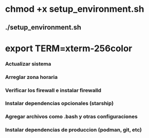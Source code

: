 # chmod +x setup_environment.sh
## ./setup_environment.sh

# export TERM=xterm-256color

### Actualizar sistema
### Arreglar zona horaria
### Verificar los firewall e instalar firewalld
### Instalar dependencias opcionales (starship)
### Agregar archivos como .bash y otras configuraciones
### Instalar dependencias de produccion (podman, git, etc)

